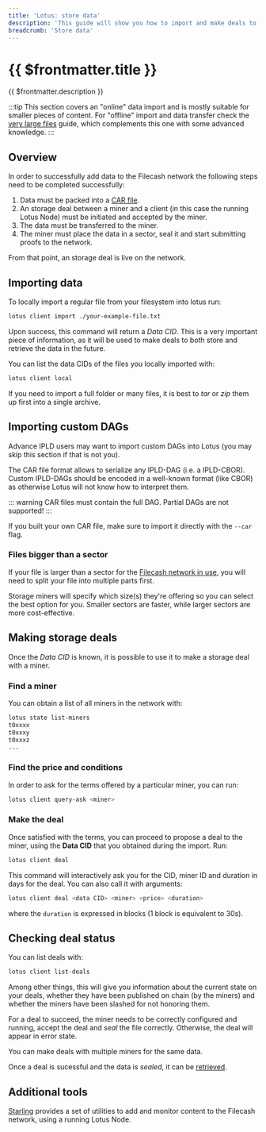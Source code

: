 ```yaml
---
title: 'Lotus: store data'
description: 'This guide will show you how to import and make deals to store data on the Filecash network using Lotus.'
breadcrumb: 'Store data'
---
```


# {{ $frontmatter.title }}

{{ $frontmatter.description }}

:::tip
This section covers an "online" data import and is mostly suitable for smaller pieces of content. For "offline" import and data transfer check the [very large files](very-large-files.md) guide, which complements this one with some advanced knowledge.
:::

## Overview

In order to successfully add data to the Filecash network the following steps need to be completed successfully:

1. Data must be packed into a [CAR file](https://github.com/ipld/specs/blob/master/block-layer/content-addressable-archives.md).
2. An storage deal between a miner and a client (in this case the running Lotus Node) must be initiated and accepted by the miner.
3. The data must be transferred to the miner.
4. The miner must place the data in a sector, seal it and start submitting proofs to the network.

From that point, an storage deal is live on the network.

## Importing data

To locally import a regular file from your filesystem into lotus run:

```sh
lotus client import ./your-example-file.txt
```

Upon success, this command will return a _Data CID_. This is a very important piece of information, as it will be used to make deals to both store and retrieve the data in the future.

You can list the data CIDs of the files you locally imported with:

```sh
lotus client local
```

If you need to import a full folder or many files, it is best to _tar_ or _zip_ them up first into a single archive.

## Importing custom DAGs

Advance IPLD users may want to import custom DAGs into Lotus (you may skip this section if that is not you).

The CAR file format allows to serialize any IPLD-DAG (i.e. a IPLD-CBOR). Custom IPLD-DAGs should be encoded in a well-known format (like CBOR) as otherwise Lotus will not know how to interpret them.

::: warning
CAR files must contain the full DAG. Partial DAGs are not supported!
:::

If you built your own CAR file, make sure to import it directly with the `--car` flag.

### Files bigger than a sector

If your file is larger than a sector for the [Filecash network in use](https://networks.filecoin.io), you will need to split your file into multiple parts first.

Storage miners will specify which size(s) they're offering so you can select the best option for you. Smaller sectors are faster, while larger sectors are more cost-effective.

## Making storage deals

Once the _Data CID_ is known, it is possible to use it to make a storage deal with a miner.

### Find a miner

You can obtain a list of all miners in the network with:

```sh
lotus state list-miners
t0xxxx
t0xxxy
t0xxxz
...
```

### Find the price and conditions

In order to ask for the terms offered by a particular miner, you can run:

```sh
lotus client query-ask <miner>
```

### Make the deal

Once satisfied with the terms, you can proceed to propose a deal to the miner, using the **Data CID** that you obtained during the import. Run:

```sh
lotus client deal
```

This command will interactively ask you for the CID, miner ID and duration in days for the deal. You can also call it with arguments:

```sh
lotus client deal <data CID> <miner> <price> <duration>
```

where the `duration` is expressed in blocks (1 block is equivalent to 30s).

## Checking deal status

You can list deals with:

```sh
lotus client list-deals
```

Among other things, this will give you information about the current state on your deals, whether they have been published on chain (by the miners) and whether the miners have been slashed for not honoring them.

For a deal to succeed, the miner needs to be correctly configured and running, accept the deal and _seal_ the file correctly. Otherwise, the deal will appear in error state.

You can make deals with multiple miners for the same data.

Once a deal is sucessful and the data is _sealed_, it can be [retrieved](retrieve-data.md).

## Additional tools

[Starling](https://github.com/filecoin-project/starling) provides a set of utilities to add and monitor content to the Filecash network, using a running Lotus Node.
